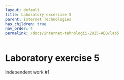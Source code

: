 ```yaml
---
layout: default
title: Laboratory excercise 5
parent: Internet Technologies
has_children: true
nav_order: 4
permalink: /docs/internet-tehnologii-2025-AEO/lab5
---
```


# Laboratory exercise 5

Independent work #1
